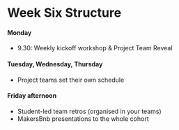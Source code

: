 # Week Six Structure

#### Monday

- 9.30: Weekly kickoff workshop & Project Team Reveal

#### Tuesday, Wednesday, Thursday

- Project teams set their own schedule


#### Friday afternoon
- Student-led team retros (organised in your teams)
- MakersBnb presentations to the whole cohort



